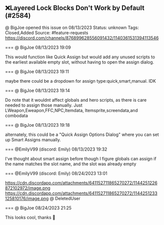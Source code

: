 ## ❌Layered Lock Blocks Don't Work by Default (#2584)
@ BigJoe opened this issue on 08/13/2023
Status: unknown
Tags: Closed,Added
Source: #feature-requests https://discord.com/channels/876899628556091432/1140361531394113546


=== @ BigJoe 08/13/2023 19:09

This would function like Quick Assign but would add any unused scripts to the earliest available empty slot, without having to open the assign dialog.

=== @ BigJoe 08/13/2023 19:11

maybe there could be a dropdown for assign type:quick,smart,manual. IDK

=== @ BigJoe 08/13/2023 19:14

Do note that it wouldnt affect globals and hero scripts, as there is care needed to assign those manually. Just LWeapon,Eweapon,FFC,NPC,Itemdata, Itemsprite,screendata,and combodata

=== @ BigJoe 08/13/2023 19:18

alternately, this could be a "Quick Assign Options Dialog" where you can set up Smart Assigns manually.

=== @EmilyV99 (discord: Emily) 08/13/2023 19:32

I've thought about smart assign before
though I figure globals can assign if the name matches the slot name, and the slot was already empty

=== @EmilyV99 (discord: Emily) 08/24/2023 13:01

https://cdn.discordapp.com/attachments/641152711865270272/1144251226872102972/image.png
https://cdn.discordapp.com/attachments/641152711865270272/1144251233125810176/image.png
@ DeletedUser

=== @ BigJoe 08/24/2023 21:25

This looks cool, thanks 🙂
